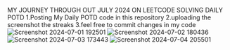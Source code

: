 MY JOURNEY THROUGH OUT JULY 2024 ON LEETCODE SOLVING DAILY POTD
1.Posting My Daily POTD code in this repository
2.uploading the screenshot the streaks
3.feel free to commit changes in my code
![Screenshot 2024-07-01 192501](https://github.com/princekaif/LEETCODE/assets/89538138/38c1a266-12d2-499e-acc0-83a08fb91167)
![Screenshot 2024-07-02 180436](https://github.com/princekaif/LEETCODE/assets/89538138/09f4e4f4-96bb-40b6-bcf5-f2e8625c4a5e)
![Screenshot 2024-07-03 173443](https://github.com/princekaif/LEETCODE/assets/89538138/ae34be93-8823-471b-b9ca-fa90daae5a00)
![Screenshot 2024-07-04 205501](https://github.com/princekaif/LEETCODE/assets/89538138/5f384b27-7956-4988-9bce-fa2bc2a505d2)
